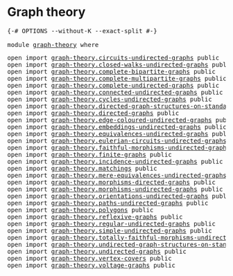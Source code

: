 # Graph theory

<pre class="Agda"><a id="25" class="Symbol">{-#</a> <a id="29" class="Keyword">OPTIONS</a> <a id="37" class="Pragma">--without-K</a> <a id="49" class="Pragma">--exact-split</a> <a id="63" class="Symbol">#-}</a>

<a id="68" class="Keyword">module</a> <a id="75" href="graph-theory.html" class="Module">graph-theory</a> <a id="88" class="Keyword">where</a>
</pre>
<pre class="Agda"><a id="107" class="Keyword">open</a> <a id="112" class="Keyword">import</a> <a id="119" href="graph-theory.circuits-undirected-graphs.html" class="Module">graph-theory.circuits-undirected-graphs</a> <a id="159" class="Keyword">public</a>
<a id="166" class="Keyword">open</a> <a id="171" class="Keyword">import</a> <a id="178" href="graph-theory.closed-walks-undirected-graphs.html" class="Module">graph-theory.closed-walks-undirected-graphs</a> <a id="222" class="Keyword">public</a>
<a id="229" class="Keyword">open</a> <a id="234" class="Keyword">import</a> <a id="241" href="graph-theory.complete-bipartite-graphs.html" class="Module">graph-theory.complete-bipartite-graphs</a> <a id="280" class="Keyword">public</a>
<a id="287" class="Keyword">open</a> <a id="292" class="Keyword">import</a> <a id="299" href="graph-theory.complete-multipartite-graphs.html" class="Module">graph-theory.complete-multipartite-graphs</a> <a id="341" class="Keyword">public</a>
<a id="348" class="Keyword">open</a> <a id="353" class="Keyword">import</a> <a id="360" href="graph-theory.complete-undirected-graphs.html" class="Module">graph-theory.complete-undirected-graphs</a> <a id="400" class="Keyword">public</a>
<a id="407" class="Keyword">open</a> <a id="412" class="Keyword">import</a> <a id="419" href="graph-theory.connected-undirected-graphs.html" class="Module">graph-theory.connected-undirected-graphs</a> <a id="460" class="Keyword">public</a>
<a id="467" class="Keyword">open</a> <a id="472" class="Keyword">import</a> <a id="479" href="graph-theory.cycles-undirected-graphs.html" class="Module">graph-theory.cycles-undirected-graphs</a> <a id="517" class="Keyword">public</a>
<a id="524" class="Keyword">open</a> <a id="529" class="Keyword">import</a> <a id="536" href="graph-theory.directed-graph-structures-on-standard-finite-sets.html" class="Module">graph-theory.directed-graph-structures-on-standard-finite-sets</a> <a id="599" class="Keyword">public</a>
<a id="606" class="Keyword">open</a> <a id="611" class="Keyword">import</a> <a id="618" href="graph-theory.directed-graphs.html" class="Module">graph-theory.directed-graphs</a> <a id="647" class="Keyword">public</a>
<a id="654" class="Keyword">open</a> <a id="659" class="Keyword">import</a> <a id="666" href="graph-theory.edge-coloured-undirected-graphs.html" class="Module">graph-theory.edge-coloured-undirected-graphs</a> <a id="711" class="Keyword">public</a>
<a id="718" class="Keyword">open</a> <a id="723" class="Keyword">import</a> <a id="730" href="graph-theory.embeddings-undirected-graphs.html" class="Module">graph-theory.embeddings-undirected-graphs</a> <a id="772" class="Keyword">public</a>
<a id="779" class="Keyword">open</a> <a id="784" class="Keyword">import</a> <a id="791" href="graph-theory.equivalences-undirected-graphs.html" class="Module">graph-theory.equivalences-undirected-graphs</a> <a id="835" class="Keyword">public</a>
<a id="842" class="Keyword">open</a> <a id="847" class="Keyword">import</a> <a id="854" href="graph-theory.eulerian-circuits-undirected-graphs.html" class="Module">graph-theory.eulerian-circuits-undirected-graphs</a> <a id="903" class="Keyword">public</a>
<a id="910" class="Keyword">open</a> <a id="915" class="Keyword">import</a> <a id="922" href="graph-theory.faithful-morphisms-undirected-graphs.html" class="Module">graph-theory.faithful-morphisms-undirected-graphs</a> <a id="972" class="Keyword">public</a>
<a id="979" class="Keyword">open</a> <a id="984" class="Keyword">import</a> <a id="991" href="graph-theory.finite-graphs.html" class="Module">graph-theory.finite-graphs</a> <a id="1018" class="Keyword">public</a>
<a id="1025" class="Keyword">open</a> <a id="1030" class="Keyword">import</a> <a id="1037" href="graph-theory.incidence-undirected-graphs.html" class="Module">graph-theory.incidence-undirected-graphs</a> <a id="1078" class="Keyword">public</a>
<a id="1085" class="Keyword">open</a> <a id="1090" class="Keyword">import</a> <a id="1097" href="graph-theory.matchings.html" class="Module">graph-theory.matchings</a> <a id="1120" class="Keyword">public</a>
<a id="1127" class="Keyword">open</a> <a id="1132" class="Keyword">import</a> <a id="1139" href="graph-theory.mere-equivalences-undirected-graphs.html" class="Module">graph-theory.mere-equivalences-undirected-graphs</a> <a id="1188" class="Keyword">public</a>
<a id="1195" class="Keyword">open</a> <a id="1200" class="Keyword">import</a> <a id="1207" href="graph-theory.morphisms-directed-graphs.html" class="Module">graph-theory.morphisms-directed-graphs</a> <a id="1246" class="Keyword">public</a>
<a id="1253" class="Keyword">open</a> <a id="1258" class="Keyword">import</a> <a id="1265" href="graph-theory.morphisms-undirected-graphs.html" class="Module">graph-theory.morphisms-undirected-graphs</a> <a id="1306" class="Keyword">public</a>
<a id="1313" class="Keyword">open</a> <a id="1318" class="Keyword">import</a> <a id="1325" href="graph-theory.orientations-undirected-graphs.html" class="Module">graph-theory.orientations-undirected-graphs</a> <a id="1369" class="Keyword">public</a>
<a id="1376" class="Keyword">open</a> <a id="1381" class="Keyword">import</a> <a id="1388" href="graph-theory.paths-undirected-graphs.html" class="Module">graph-theory.paths-undirected-graphs</a> <a id="1425" class="Keyword">public</a>
<a id="1432" class="Keyword">open</a> <a id="1437" class="Keyword">import</a> <a id="1444" href="graph-theory.polygons.html" class="Module">graph-theory.polygons</a> <a id="1466" class="Keyword">public</a>
<a id="1473" class="Keyword">open</a> <a id="1478" class="Keyword">import</a> <a id="1485" href="graph-theory.reflexive-graphs.html" class="Module">graph-theory.reflexive-graphs</a> <a id="1515" class="Keyword">public</a>
<a id="1522" class="Keyword">open</a> <a id="1527" class="Keyword">import</a> <a id="1534" href="graph-theory.regular-undirected-graphs.html" class="Module">graph-theory.regular-undirected-graphs</a> <a id="1573" class="Keyword">public</a>
<a id="1580" class="Keyword">open</a> <a id="1585" class="Keyword">import</a> <a id="1592" href="graph-theory.simple-undirected-graphs.html" class="Module">graph-theory.simple-undirected-graphs</a> <a id="1630" class="Keyword">public</a>
<a id="1637" class="Keyword">open</a> <a id="1642" class="Keyword">import</a> <a id="1649" href="graph-theory.totally-faithful-morphisms-undirected-graphs.html" class="Module">graph-theory.totally-faithful-morphisms-undirected-graphs</a> <a id="1707" class="Keyword">public</a>
<a id="1714" class="Keyword">open</a> <a id="1719" class="Keyword">import</a> <a id="1726" href="graph-theory.undirected-graph-structures-on-standard-finite-sets.html" class="Module">graph-theory.undirected-graph-structures-on-standard-finite-sets</a> <a id="1791" class="Keyword">public</a>
<a id="1798" class="Keyword">open</a> <a id="1803" class="Keyword">import</a> <a id="1810" href="graph-theory.undirected-graphs.html" class="Module">graph-theory.undirected-graphs</a> <a id="1841" class="Keyword">public</a>
<a id="1848" class="Keyword">open</a> <a id="1853" class="Keyword">import</a> <a id="1860" href="graph-theory.vertex-covers.html" class="Module">graph-theory.vertex-covers</a> <a id="1887" class="Keyword">public</a>
<a id="1894" class="Keyword">open</a> <a id="1899" class="Keyword">import</a> <a id="1906" href="graph-theory.voltage-graphs.html" class="Module">graph-theory.voltage-graphs</a> <a id="1934" class="Keyword">public</a>
</pre>
